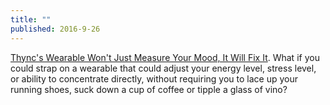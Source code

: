 ```yaml
---
title: ""
published: 2016-9-26
---
```




<a href="http://spectrum.ieee.org/view-from-the-valley/consumer-electronics/portable-devices/thyncs-wearable-wont-just-measure-your-mood-it-will-fix-it#.VDcX6QnYLHU.twitter" target="_blank">Thync's Wearable Won't Just Measure Your Mood, It Will Fix It</a>. What if you could strap on a wearable that could adjust your energy level, stress level, or ability to concentrate directly, without requiring you to lace up your running shoes, suck down a cup of coffee or tipple a glass of vino?

